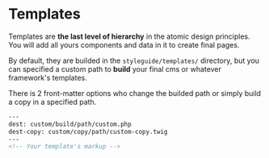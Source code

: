 # Templates

Templates are **the last level of hierarchy** in the atomic design principles. You will add all yours components and data in it to create final pages.

By default, they are builded in the `styleguide/templates/` directory, but you can specified a custom path to **build** your final cms or whatever framework's templates.

There is 2 front-matter options who change the builded path or simply build a copy in a specified path.

````html
---
dest: custom/build/path/custom.php
dest-copy: custom/copy/path/custom-copy.twig
---
<!-- Your template's markup -->
````
